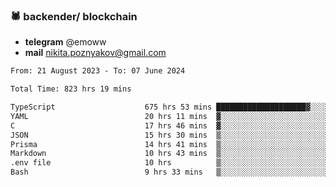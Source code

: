 ### 🕷 backender/ blockchain
- **telegram** @emoww
- **mail** nikita.poznyakov@gmail.com

<!--START_SECTION:waka-->

```txt
From: 21 August 2023 - To: 07 June 2024

Total Time: 823 hrs 19 mins

TypeScript                    675 hrs 53 mins ████████████████████▓░░░░   82.07 %
YAML                          20 hrs 11 mins  ▓░░░░░░░░░░░░░░░░░░░░░░░░   02.45 %
C                             17 hrs 46 mins  ▓░░░░░░░░░░░░░░░░░░░░░░░░   02.16 %
JSON                          15 hrs 30 mins  ▒░░░░░░░░░░░░░░░░░░░░░░░░   01.88 %
Prisma                        14 hrs 41 mins  ▒░░░░░░░░░░░░░░░░░░░░░░░░   01.78 %
Markdown                      10 hrs 43 mins  ▒░░░░░░░░░░░░░░░░░░░░░░░░   01.30 %
.env file                     10 hrs          ▒░░░░░░░░░░░░░░░░░░░░░░░░   01.22 %
Bash                          9 hrs 33 mins   ▒░░░░░░░░░░░░░░░░░░░░░░░░   01.16 %
```

<!--END_SECTION:waka-->




